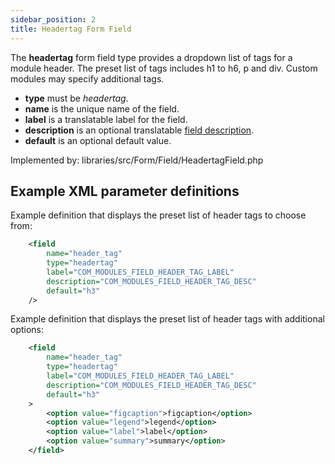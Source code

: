 ```yaml
---
sidebar_position: 2
title: Headertag Form Field
---
```


The **headertag** form field type provides a dropdown list of tags for a module header. The preset list of tags includes h1 to h6, p and div. Custom modules may specify additional tags.

- **type** must be *headertag*.
- **name** is the unique name of the field.
- **label** is a translatable label for the field.
- **description** is an optional translatable [field description](../standard-form-field-attributes.md#description).
- **default** is an optional default value.

Implemented by: libraries/src/Form/Field/HeadertagField.php

## Example XML parameter definitions

Example definition that displays the preset list of header tags to choose from:

```xml
    <field
        name="header_tag" 
        type="headertag"
        label="COM_MODULES_FIELD_HEADER_TAG_LABEL"
        description="COM_MODULES_FIELD_HEADER_TAG_DESC"
        default="h3"
    />
```

Example definition that displays the preset list of header tags with additional options:

```xml
    <field
        name="header_tag" 
        type="headertag"
        label="COM_MODULES_FIELD_HEADER_TAG_LABEL"
        description="COM_MODULES_FIELD_HEADER_TAG_DESC"
        default="h3"
    >
        <option value="figcaption">figcaption</option> 
        <option value="legend">legend</option>
        <option value="label">label</option> 
        <option value="summary">summary</option>
    </field>
```
